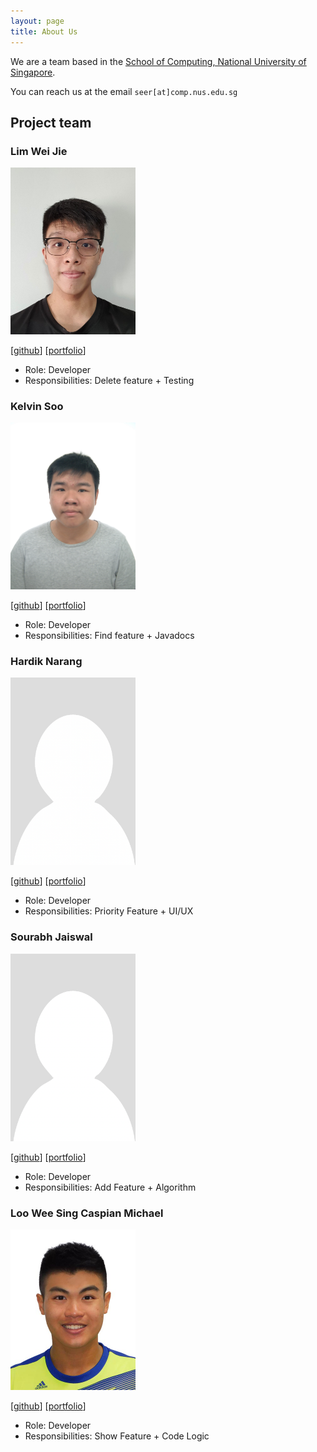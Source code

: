 ```yaml
---
layout: page
title: About Us
---
```


We are a team based in the [School of Computing, National University of Singapore](http://www.comp.nus.edu.sg).

You can reach us at the email `seer[at]comp.nus.edu.sg`

## Project team

### Lim Wei Jie

<img src="images/lwj1711.png" width="200px">

[[github](https://github.com/lwj1711)]
[[portfolio](team/lwj1711.md)]

* Role: Developer
* Responsibilities: Delete feature + Testing

### Kelvin Soo

<img src="images/kelvinsoo.png" width="200px">

[[github](http://github.com/KelvinSoo)]
[[portfolio](team/KelvinSoo.md)]

* Role: Developer
* Responsibilities: Find feature + Javadocs

### Hardik Narang

<img src="images/naranghardik16.png" width="200px">

[[github](http://github.com/naranghardik16)]
[[portfolio](team/naranghardik16.md)]

* Role: Developer
* Responsibilities: Priority Feature + UI/UX

### Sourabh Jaiswal

<img src="images/srj31.png" width="200px">

[[github](http://github.com/srj31)]
[[portfolio](team/srj31.md)]

* Role: Developer
* Responsibilities: Add Feature + Algorithm

### Loo Wee Sing Caspian Michael

<img src="images/dr_octavius.png" width="200px">

[[github](http://github.com/johndoe)]
[[portfolio](team/dr_octavius.md)]

* Role: Developer
* Responsibilities: Show Feature + Code Logic

